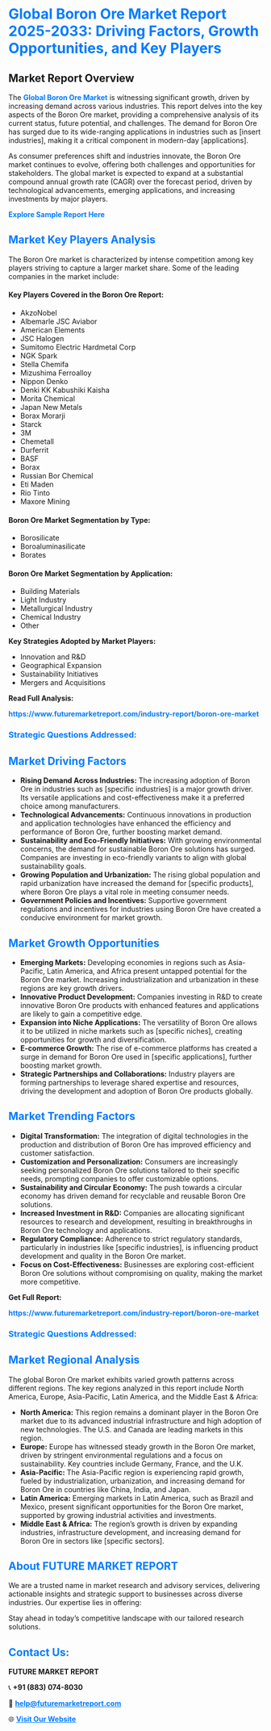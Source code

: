 <h1 style="color: #007BFF;">Global Boron Ore Market Report 2025-2033: Driving Factors, Growth Opportunities, and Key Players</h1>

<section id="overview">
<h2>Market Report Overview</h2>
<p>The <a href="https://www.futuremarketreport.com/industry-report/boron-ore-market" style="color: #007BFF; text-decoration: none;"><strong>Global Boron Ore Market</strong></a> is witnessing significant growth, driven by increasing demand across various industries. This report delves into the key aspects of the Boron Ore market, providing a comprehensive analysis of its current status, future potential, and challenges. The demand for Boron Ore has surged due to its wide-ranging applications in industries such as [insert industries], making it a critical component in modern-day [applications].</p>
<p>As consumer preferences shift and industries innovate, the Boron Ore market continues to evolve, offering both challenges and opportunities for stakeholders. The global market is expected to expand at a substantial compound annual growth rate (CAGR) over the forecast period, driven by technological advancements, emerging applications, and increasing investments by major players.</p>
</section>

<section id="overview">
<p><a href="https://www.futuremarketreport.com/request-sample/reportId=86832" style="color: #007BFF; text-decoration: none;"><strong>Explore Sample Report Here</strong></a></p>
</section>

<section id="key-players">
<h2 style="color: #007BFF;">Market Key Players Analysis</h2>
<p>The Boron Ore market is characterized by intense competition among key players striving to capture a larger market share. Some of the leading companies in the market include:</p>
<h4>Key Players Covered in the Boron Ore Report:</h4>
<ul><li>AkzoNobel</li><li>Albemarle JSC Aviabor</li><li>American Elements</li><li>JSC Halogen</li><li>Sumitomo Electric Hardmetal Corp</li><li>NGK Spark</li><li>Stella Chemifa</li><li>Mizushima Ferroalloy</li><li>Nippon Denko</li><li>Denki KK Kabushiki Kaisha</li><li>Morita Chemical</li><li>Japan New Metals</li><li>Borax Morarji</li><li>Starck</li><li>3M</li><li>Chemetall</li><li>Durferrit</li><li>BASF</li><li>Borax</li><li>Russian Bor Chemical</li><li>Eti Maden</li><li>Rio Tinto</li><li>Maxore Mining</li></ul>
<h4>Boron Ore Market Segmentation by Type:</h4>
<ul><li>Borosilicate</li><li>Boroaluminasilicate</li><li>Borates</li></ul>

<h4>Boron Ore Market Segmentation by Application:</h4>
<ul><li>Building Materials</li><li>Light Industry</li><li>Metallurgical Industry</li><li>Chemical Industry</li><li>Other</li></ul>
<p><strong>Key Strategies Adopted by Market Players:</strong></p>
<ul>
<li>Innovation and R&D</li>
<li>Geographical Expansion</li>
<li>Sustainability Initiatives</li>
<li>Mergers and Acquisitions</li>
</ul>
</section>

<section>
<p><strong>Read Full Analysis: </strong></p><a href="https://www.futuremarketreport.com/industry-report/boron-ore-market" style="color: #007BFF; text-decoration: none;"><strong>https://www.futuremarketreport.com/industry-report/boron-ore-market</strong></a>
<h3 style="color: #007BFF;">Strategic Questions Addressed:</h3>
</section>

<section id="driving-factors">
<h2 style="color: #007BFF;">Market Driving Factors</h2>
<ul>
<li><strong>Rising Demand Across Industries:</strong> The increasing adoption of Boron Ore in industries such as [specific industries] is a major growth driver. Its versatile applications and cost-effectiveness make it a preferred choice among manufacturers.</li>
<li><strong>Technological Advancements:</strong> Continuous innovations in production and application technologies have enhanced the efficiency and performance of Boron Ore, further boosting market demand.</li>
<li><strong>Sustainability and Eco-Friendly Initiatives:</strong> With growing environmental concerns, the demand for sustainable Boron Ore solutions has surged. Companies are investing in eco-friendly variants to align with global sustainability goals.</li>
<li><strong>Growing Population and Urbanization:</strong> The rising global population and rapid urbanization have increased the demand for [specific products], where Boron Ore plays a vital role in meeting consumer needs.</li>
<li><strong>Government Policies and Incentives:</strong> Supportive government regulations and incentives for industries using Boron Ore have created a conducive environment for market growth.</li>
</ul>
</section>

<section id="growth-opportunities">
<h2 style="color: #007BFF;">Market Growth Opportunities</h2>
<ul>
<li><strong>Emerging Markets:</strong> Developing economies in regions such as Asia-Pacific, Latin America, and Africa present untapped potential for the Boron Ore market. Increasing industrialization and urbanization in these regions are key growth drivers.</li>
<li><strong>Innovative Product Development:</strong> Companies investing in R&D to create innovative Boron Ore products with enhanced features and applications are likely to gain a competitive edge.</li>
<li><strong>Expansion into Niche Applications:</strong> The versatility of Boron Ore allows it to be utilized in niche markets such as [specific niches], creating opportunities for growth and diversification.</li>
<li><strong>E-commerce Growth:</strong> The rise of e-commerce platforms has created a surge in demand for Boron Ore used in [specific applications], further boosting market growth.</li>
<li><strong>Strategic Partnerships and Collaborations:</strong> Industry players are forming partnerships to leverage shared expertise and resources, driving the development and adoption of Boron Ore products globally.</li>
</ul>
</section>

<section id="trending-factors">
<h2 style="color: #007BFF;">Market Trending Factors</h2>
<ul>
<li><strong>Digital Transformation:</strong> The integration of digital technologies in the production and distribution of Boron Ore has improved efficiency and customer satisfaction.</li>
<li><strong>Customization and Personalization:</strong> Consumers are increasingly seeking personalized Boron Ore solutions tailored to their specific needs, prompting companies to offer customizable options.</li>
<li><strong>Sustainability and Circular Economy:</strong> The push towards a circular economy has driven demand for recyclable and reusable Boron Ore solutions.</li>
<li><strong>Increased Investment in R&D:</strong> Companies are allocating significant resources to research and development, resulting in breakthroughs in Boron Ore technology and applications.</li>
<li><strong>Regulatory Compliance:</strong> Adherence to strict regulatory standards, particularly in industries like [specific industries], is influencing product development and quality in the Boron Ore market.</li>
<li><strong>Focus on Cost-Effectiveness:</strong> Businesses are exploring cost-efficient Boron Ore solutions without compromising on quality, making the market more competitive.</li>
</ul>
</section>

<section>
<p><strong>Get Full Report: </strong></p><a href="https://www.futuremarketreport.com/industry-report/boron-ore-market" style="color: #007BFF; text-decoration: none;"><strong>https://www.futuremarketreport.com/industry-report/boron-ore-market</strong></a>
<h3 style="color: #007BFF;">Strategic Questions Addressed:</h3>
</section>


<section id="regional-analysis">
<h2 style="color: #007BFF;">Market Regional Analysis</h2>
<p>The global Boron Ore market exhibits varied growth patterns across different regions. The key regions analyzed in this report include North America, Europe, Asia-Pacific, Latin America, and the Middle East & Africa:</p>
<ul>
<li><strong>North America:</strong> This region remains a dominant player in the Boron Ore market due to its advanced industrial infrastructure and high adoption of new technologies. The U.S. and Canada are leading markets in this region.</li>
<li><strong>Europe:</strong> Europe has witnessed steady growth in the Boron Ore market, driven by stringent environmental regulations and a focus on sustainability. Key countries include Germany, France, and the U.K.</li>
<li><strong>Asia-Pacific:</strong> The Asia-Pacific region is experiencing rapid growth, fueled by industrialization, urbanization, and increasing demand for Boron Ore in countries like China, India, and Japan.</li>
<li><strong>Latin America:</strong> Emerging markets in Latin America, such as Brazil and Mexico, present significant opportunities for the Boron Ore market, supported by growing industrial activities and investments.</li>
<li><strong>Middle East & Africa:</strong> The region’s growth is driven by expanding industries, infrastructure development, and increasing demand for Boron Ore in sectors like [specific sectors].</li>
</ul>
</section>

<footer>
<h2 style="color: #007BFF;">About FUTURE MARKET REPORT</h2>
<p>We are a trusted name in market research and advisory services, delivering actionable insights and strategic support to businesses across diverse industries. Our expertise lies in offering:</p>

<p>Stay ahead in today’s competitive landscape with our tailored research solutions.</p>

<h2 style="color: #007BFF;">Contact Us:</h2>
<p><strong>FUTURE MARKET REPORT</strong></p>
<p>📞 <strong>+91 (883) 074-8030</strong></p>
<p>📧 <strong><a href="mailto:help@futuremarketreport.com" style="color: #007BFF;">help@futuremarketreport.com</a></strong></p>
<p>🌐 <strong><a href="https://www.futuremarketreport.com/" style="color: #007BFF;">Visit Our Website</a></strong></p>
</footer>